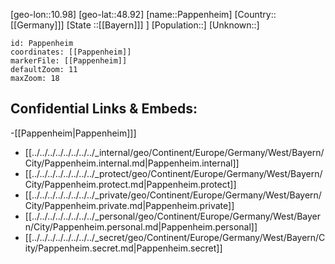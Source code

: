 ﻿---
location: [48.92,10.98]
mapzoom: [7,12] 
mapmarker: city 
type: City
tags:
- geo/City


SpocWebEntityId: 33242
isDeleted: false
confidential: public

---
[geo-lon::10.98]
[geo-lat::48.92]
[name::Pappenheim]
[Country::[[Germany]]]
[State ::[[Bayern]]] ]
[Population::]
[Unknown::]


```leaflet
id: Pappenheim
coordinates: [[Pappenheim]]
markerFile: [[Pappenheim]]
defaultZoom: 11 
maxZoom: 18
```


## Confidential Links & Embeds: 
-[[Pappenheim|Pappenheim]]] 
- [[../../../../../../../../_internal/geo/Continent/Europe/Germany/West/Bayern/City/Pappenheim.internal.md|Pappenheim.internal]] 
- [[../../../../../../../../_protect/geo/Continent/Europe/Germany/West/Bayern/City/Pappenheim.protect.md|Pappenheim.protect]] 
- [[../../../../../../../../_private/geo/Continent/Europe/Germany/West/Bayern/City/Pappenheim.private.md|Pappenheim.private]] 
- [[../../../../../../../../_personal/geo/Continent/Europe/Germany/West/Bayern/City/Pappenheim.personal.md|Pappenheim.personal]] 
- [[../../../../../../../../_secret/geo/Continent/Europe/Germany/West/Bayern/City/Pappenheim.secret.md|Pappenheim.secret]] 
